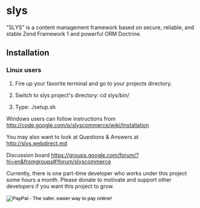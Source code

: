 slys
====

"SLYS" is a content management framework based on secure, reliable, and stable Zend Framework 1 and powerful ORM Doctrine.



<h2>Installation</h2>

<h3>Linux users</h3>


  1. Fire up your favorite terminal and go to your projects directory.

  2. Switch to slys project's directory:
    cd slys/bin/

  4. Type:
    ./setup.sh


Windows users can follow instructions from <a href="http://code.google.com/p/slyscommerce/wiki/Installation">http://code.google.com/p/slyscommerce/wiki/Installation</a>

You may also want to look at Questions & Answers at http://slys.webdirect.md

Discussion board https://groups.google.com/forum/?hl=en&fromgroups#!forum/slyscommerce



Currently, there is one part-time developer who works under this project some hours a month.
Please donate to motivate and support other developers if you want this project to grow.<br>

<form action="https://www.paypal.com/cgi-bin/webscr" method="post" target="_top">
<input type="hidden" name="cmd" value="_s-xclick">
<input type="hidden" name="hosted_button_id" value="HATQLES7WTYDC">
<input type="image" src="https://www.paypalobjects.com/en_US/i/btn/btn_donateCC_LG.gif" border="0" name="submit" alt="PayPal - The safer, easier way to pay online!">
<img alt="" border="0" src="https://www.paypalobjects.com/en_US/i/scr/pixel.gif" width="1" height="1">
</form>

